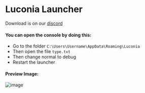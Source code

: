 # Luconia Launcher

Download is on our [discord](https://discord.gg/luconia)

#### You can open the console by doing this:
- Go to the folder `C:\Users\Username\AppData\Roaming\Luconia`
- Then open the file `type.txt`
- Then change normal to debug
- Restart the launcher

#### Preview Image:

![image](https://user-images.githubusercontent.com/96192624/216793226-62d146eb-c793-42af-a3db-712642897710.png)
